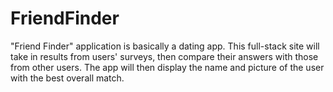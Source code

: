 # FriendFinder
"Friend Finder" application is basically a dating app. This full-stack site will take in results from users' surveys, then compare their answers with those from other users. The app will then display the name and picture of the user with the best overall match.
